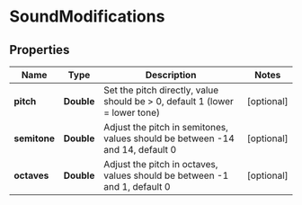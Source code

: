

# SoundModifications


## Properties

Name | Type | Description | Notes
------------ | ------------- | ------------- | -------------
**pitch** | **Double** | Set the pitch directly, value should be &gt; 0, default 1 (lower &#x3D; lower tone) |  [optional]
**semitone** | **Double** | Adjust the pitch in semitones, values should be between -14 and 14, default 0 |  [optional]
**octaves** | **Double** | Adjust the pitch in octaves, values should be between -1 and 1, default 0 |  [optional]




